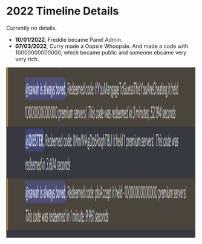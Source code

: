 # 2022 Timeline Details

Currently no details.  
- **10/01/2022**, Freddie became Panel Admin.
- **07/03/2022**, Curry made a Oopsie Whoopsie. And made a code with 10000000000000, which became public and someone ebcame very very rich.
<img src="assets/oopsie.png" width="500" height="450">
